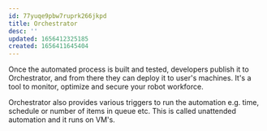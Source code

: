 ```yaml
---
id: 77yuqe9pbw7ruprk266jkpd
title: Orchestrator
desc: ''
updated: 1656412325185
created: 1656411645404
---
```


Once the automated process is built and tested, developers publish it to Orchestrator, and from there they can deploy it to user's machines. It's a tool to monitor, optimize and secure your robot workforce.

Orchestrator also provides various triggers to run the automation e.g. time, schedule or number of items in queue etc. This is called unattended automation and it runs on VM's.
